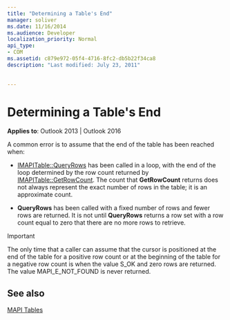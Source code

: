 ```yaml
---
title: "Determining a Table's End"
manager: soliver
ms.date: 11/16/2014
ms.audience: Developer
localization_priority: Normal
api_type:
- COM
ms.assetid: c879e972-05f4-4716-8fc2-db5b22f34ca8
description: "Last modified: July 23, 2011"
 
 
---
```


# Determining a Table's End

  
  
**Applies to**: Outlook 2013 | Outlook 2016 
  
 A common error is to assume that the end of the table has been reached when: 
  
- [IMAPITable::QueryRows](imapitable-queryrows.md) has been called in a loop, with the end of the loop determined by the row count returned by [IMAPITable::GetRowCount](imapitable-getrowcount.md). The count that **GetRowCount** returns does not always represent the exact number of rows in the table; it is an approximate count. 
    
- **QueryRows** has been called with a fixed number of rows and fewer rows are returned. It is not until **QueryRows** returns a row set with a row count equal to zero that there are no more rows to retrieve. 
    
> [!IMPORTANT]
> The only time that a caller can assume that the cursor is positioned at the end of the table for a positive row count or at the beginning of the table for a negative row count is when the value S_OK and zero rows are returned. The value MAPI_E_NOT_FOUND is never returned. 
  
## See also



[MAPI Tables](mapi-tables.md)


